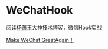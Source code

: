 # WeChatHook

阅读[杨萧玉](http://yulingtianxia.com/blog/2017/02/28/Make-WeChat-Great-Again/)大神技术博客，微信Hook实战

[Make WeChat GreatAgain！](https://github.com/yulingtianxia/FishChat)
